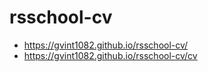 # rsschool-cv
- https://gvint1082.github.io/rsschool-cv/
- https://gvint1082.github.io/rsschool-cv/cv

